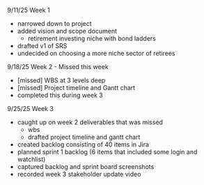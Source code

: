 9/11/25 Week 1
- narrowed down to project
- added vision and scope document
    - retirement investing niche with bond ladders
- drafted v1 of SRS
- undecided on choosing a more niche sector of retirees

9/18/25 Week 2 - Missed this week
- [missed] WBS at 3 levels deep
- [missed] Project timeline and Gantt chart
- completed this during week 3

9/25/25 Week 3 
- caught up on week 2 deliverables that was missed
    - wbs
    - drafted project timeline and gantt chart
- created backlog consisting of 40 items in Jira
- planned sprint 1 backlog (6 items that included some login and watchlist)
- captured backlog and sprint board screenshots
- recorded week 3 stakeholder update video
